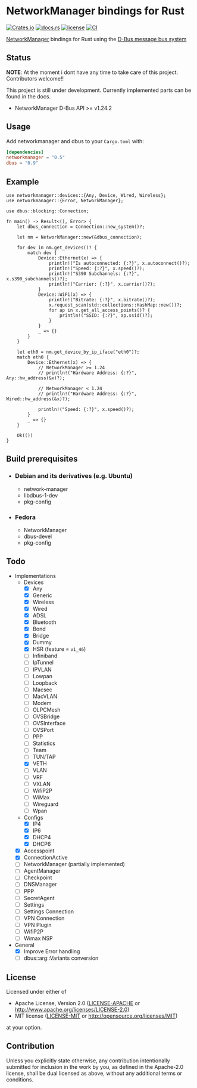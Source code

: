 # NetworkManager bindings for Rust

[![Crates.io](https://img.shields.io/crates/v/networkmanager.svg)](https://crates.io/crates/networkmanager)
[![docs.rs](https://docs.rs/networkmanager/badge.svg)](https://docs.rs/networkmanager)
[![license](https://img.shields.io/crates/l/networkmanager.svg)](https://crates.io/crates/networkmanager)
[![CI](https://github.com/truehumandesign/networkmanager-rs/workflows/Continuous%20Integration/badge.svg)](https://github.com/truehumandesign/networkmanager-rs/actions)

[NetworkManager](https://wiki.gnome.org/Projects/NetworkManager) bindings for Rust using the [D-Bus message bus system](https://www.freedesktop.org/wiki/Software/dbus/)

## Status

**NOTE**: At the moment i dont have any time to take care of this project. Contributors welcome!!

This project is still under development. Currently implemented parts can be found in the docs.

- NetworkManager D-Bus API >= v1.24.2

## Usage

Add networkmanager and dbus to your `Cargo.toml` with:

```toml
[dependencies]
networkmanager = "0.5"
dbus = "0.9"
```

## Example

```rust,no_run
use networkmanager::devices::{Any, Device, Wired, Wireless};
use networkmanager::{Error, NetworkManager};

use dbus::blocking::Connection;

fn main() -> Result<(), Error> {
    let dbus_connection = Connection::new_system()?;

    let nm = NetworkManager::new(&dbus_connection);

    for dev in nm.get_devices()? {
        match dev {
            Device::Ethernet(x) => {
                println!("Is autoconnected: {:?}", x.autoconnect()?);
                println!("Speed: {:?}", x.speed()?);
                println!("S390 Subchannels: {:?}", x.s390_subchannels()?);
                println!("Carrier: {:?}", x.carrier()?);
            }
            Device::WiFi(x) => {
                println!("Bitrate: {:?}", x.bitrate()?);
                x.request_scan(std::collections::HashMap::new())?;
                for ap in x.get_all_access_points()? {
                    println!("SSID: {:?}", ap.ssid()?);
                }
            }
            _ => {}
        }
    }

    let eth0 = nm.get_device_by_ip_iface("eth0")?;
    match eth0 {
        Device::Ethernet(x) => {
            // NetworkManager >= 1.24
            // println!("Hardware Address: {:?}", Any::hw_address(&x)?);

            // NetworkManager < 1.24
            // println!("Hardware Address: {:?}", Wired::hw_address(&x)?);

            println!("Speed: {:?}", x.speed()?);
        }
        _ => {}
    }

    Ok(())
}
```

## Build prerequisites

- ### Debian and its derivatives (e.g. Ubuntu)

  - network-manager
  - libdbus-1-dev
  - pkg-config

- ### Fedora

  - NetworkManager
  - dbus-devel
  - pkg-config

## Todo

- Implementations
  - Devices
    - [x] Any
    - [x] Generic
    - [x] Wireless
    - [x] Wired
    - [x] ADSL
    - [x] Bluetooth
    - [x] Bond
    - [x] Bridge
    - [x] Dummy
    - [x] HSR (feature = `v1_46`)
    - [ ] Infiniband
    - [ ] IpTunnel
    - [ ] IPVLAN
    - [ ] Lowpan
    - [ ] Loopback
    - [ ] Macsec
    - [ ] MacVLAN
    - [ ] Modem
    - [ ] OLPCMesh
    - [ ] OVSBridge
    - [ ] OVSInterface
    - [ ] OVSPort
    - [ ] PPP
    - [ ] Statistics
    - [ ] Team
    - [ ] TUN/TAP
    - [x] VETH
    - [ ] VLAN
    - [ ] VRF
    - [ ] VXLAN
    - [ ] WifiP2P
    - [ ] WiMax
    - [ ] Wireguard
    - [ ] Wpan
  - Configs
    - [x] IP4
    - [x] IP6
    - [x] DHCP4
    - [x] DHCP6
  - [x] Accesspoint
  - [x] ConnectionActive
  - [ ] NetworkManager (partially implemented)
  - [ ] AgentManager
  - [ ] Checkpoint
  - [ ] DNSManager
  - [ ] PPP
  - [ ] SecretAgent
  - [ ] Settings
  - [ ] Settings Connection
  - [ ] VPN Connection
  - [ ] VPN Plugin
  - [ ] WifiP2P
  - [ ] Wimax NSP
- General
  - [x] Improve Error handling
  - [ ] dbus::arg::Variants conversion

## License

Licensed under either of

- Apache License, Version 2.0
  ([LICENSE-APACHE](LICENSE-APACHE) or <http://www.apache.org/licenses/LICENSE-2.0>)
- MIT license
  ([LICENSE-MIT](LICENSE-MIT) or <http://opensource.org/licenses/MIT>)

at your option.

## Contribution

Unless you explicitly state otherwise, any contribution intentionally submitted
for inclusion in the work by you, as defined in the Apache-2.0 license, shall be
dual licensed as above, without any additional terms or conditions.
